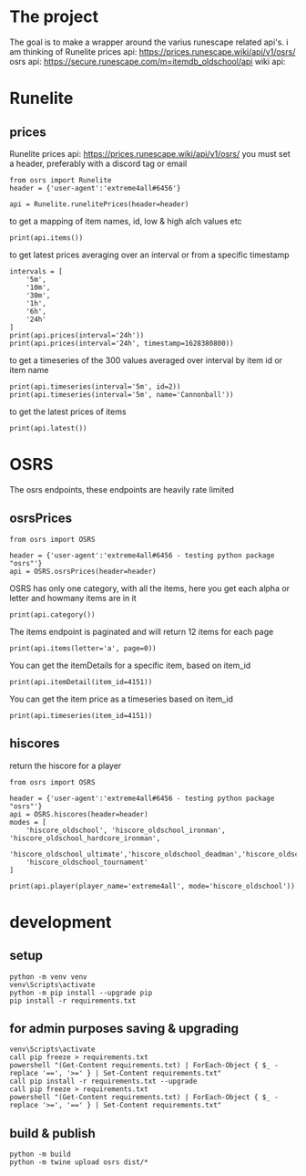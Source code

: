 # The project
The goal is to make a wrapper around the varius runescape related api's.
i am thinking of
Runelite prices api: https://prices.runescape.wiki/api/v1/osrs/
osrs api: https://secure.runescape.com/m=itemdb_oldschool/api
wiki api: 

# Runelite
## prices
Runelite prices api: https://prices.runescape.wiki/api/v1/osrs/
you must set a header, preferably with a discord tag or email
```
from osrs import Runelite
header = {'user-agent':'extreme4all#6456'}

api = Runelite.runelitePrices(header=header)
```
to get a mapping of item names, id, low & high alch values etc
```
print(api.items())
```
to get latest prices averaging over an interval or from a specific timestamp
```
intervals = [
    '5m',
    '10m',
    '30m',
    '1h',
    '6h',
    '24h'
]
print(api.prices(interval='24h'))
print(api.prices(interval='24h', timestamp=1628380800))
```
to get a timeseries of the 300 values averaged over interval by item id or item name
```
print(api.timeseries(interval='5m', id=2))
print(api.timeseries(interval='5m', name='Cannonball'))
```

to get the latest prices of items
```
print(api.latest())
```
# OSRS
The osrs endpoints, these endpoints are heavily rate limited
## osrsPrices
```
from osrs import OSRS

header = {'user-agent':'extreme4all#6456 - testing python package "osrs"'}
api = OSRS.osrsPrices(header=header)
```
OSRS has only one category, with all the items, here you get each alpha or letter and howmany items are in it
```
print(api.category())
```
The items endpoint is paginated and will return 12 items for each page
```
print(api.items(letter='a', page=0))
```
You can get the itemDetails for a specific item, based on item_id
```
print(api.itemDetail(item_id=4151))
```
You can get the item price as a timeseries based on item_id
```
print(api.timeseries(item_id=4151))
```
## hiscores
return the hiscore for a player
```
from osrs import OSRS

header = {'user-agent':'extreme4all#6456 - testing python package "osrs"'}
api = OSRS.hiscores(header=header)
modes = [
    'hiscore_oldschool', 'hiscore_oldschool_ironman', 'hiscore_oldschool_hardcore_ironman',
    'hiscore_oldschool_ultimate','hiscore_oldschool_deadman','hiscore_oldschool_seasonal',
    'hiscore_oldschool_tournament'
]
    
print(api.player(player_name='extreme4all', mode='hiscore_oldschool'))
```
# development
## setup
```
python -m venv venv
venv\Scripts\activate
python -m pip install --upgrade pip
pip install -r requirements.txt
```
## for admin purposes saving & upgrading

```
venv\Scripts\activate
call pip freeze > requirements.txt
powershell "(Get-Content requirements.txt) | ForEach-Object { $_ -replace '==', '>=' } | Set-Content requirements.txt"
call pip install -r requirements.txt --upgrade
call pip freeze > requirements.txt
powershell "(Get-Content requirements.txt) | ForEach-Object { $_ -replace '>=', '==' } | Set-Content requirements.txt"
```
## build & publish
```
python -m build
python -m twine upload osrs dist/*
```
